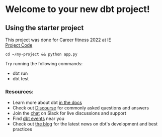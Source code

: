 # Welcome to your new dbt project!


## Using the starter project
This project was done for Career fitness 2022 at IE  
[Project Code](https://github.com/daguito81/dbt-test-project)
```
cd ~/my-project && python app.py
```

Try running the following commands:
- dbt run
- dbt test


### Resources:
- Learn more about dbt [in the docs](https://docs.getdbt.com/docs/introduction)
- Check out [Discourse](https://discourse.getdbt.com/) for commonly asked questions and answers
- Join the [chat](https://community.getdbt.com/) on Slack for live discussions and support
- Find [dbt events](https://events.getdbt.com) near you
- Check out [the blog](https://blog.getdbt.com/) for the latest news on dbt's development and best practices
